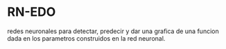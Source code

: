 # RN-EDO
redes neuronales para detectar, predecir y dar una grafica de una funcion dada en los parametros construidos en la red neuronal. 
